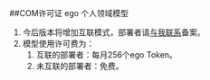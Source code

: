##COM许可证 
ego 个人领域模型

1. 今后版本将增加互联模式，部署者请[与我联系](mailto:huangyg@mars22.com)备案。
2. 模型使用许可费为：
	1. 互联的部署者：每月256个ego Token。
	2. 未互联的部署者：免费。